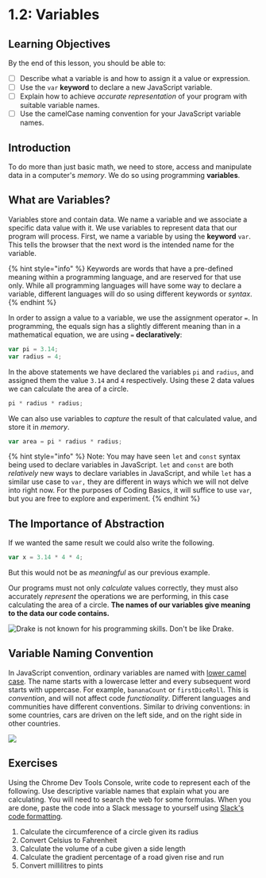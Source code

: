# 1.2: Variables

## Learning Objectives

By the end of this lesson, you should be able to:

* [ ] Describe what a variable is and how to assign it a value or expression.
* [ ] Use the `var` **keyword** to declare a new JavaScript variable.
* [ ] Explain how to achieve _accurate representation_ of your program with suitable variable names.
* [ ] Use the camelCase naming convention for your JavaScript variable names.

## Introduction

To do more than just basic math, we need to store, access and manipulate data in a computer's _memory_. We do so using programming **variables**.

## What are Variables?

Variables store and contain data. We name a variable and we associate a specific data value with it. We use variables to represent data that our program will process. First, we name a variable by using the **keyword** `var`. This tells the browser that the next word is the intended name for the variable.&#x20;

{% hint style="info" %}
Keywords are words that have a pre-defined meaning within a programming language, and are reserved for that use only. While all programming languages will have some way to declare a variable, different languages will do so using different keywords or _syntax_.&#x20;
{% endhint %}

In order to assign a value to a variable, we use the assignment operator `=`. In programming, the equals sign has a slightly different meaning than in a mathematical equation, we are using `=` **declaratively**:

```javascript
var pi = 3.14;
var radius = 4;
```

In the above statements we have declared the variables `pi` and `radius`, and assigned them the value `3.14` and `4` respectively. Using these 2 data values we can calculate the area of a circle.

```javascript
pi * radius * radius;
```

We can also use variables to _capture_ the result of that calculated value, and store it in _memory_.

```javascript
var area = pi * radius * radius;
```

{% hint style="info" %}
Note: You may have seen `let` and `const` syntax being used to declare variables in JavaScript. `let` and `const` are both _relatively_ new ways to declare variables in JavaScript, and while `let` has a similar use case to `var,` they are different in ways which we will not delve into right now. For the purposes of Coding Basics, it will suffice to use `var`, but you are free to explore and experiment.
{% endhint %}

## **The Importance of Abstraction**

If we wanted the same result we could also write the following.

```javascript
var x = 3.14 * 4 * 4;
```

But this would not be as _meaningful_ as our previous example.

Our programs must not only _calculate_ values correctly, they must also accurately _represent_ the operations we are performing, in this case calculating the area of a circle. **The names of our variables give meaning to the data our code contains.**

![Drake is not known for his programming skills. Don't be like Drake.](https://miro.medium.com/max/717/1\*7LO7JEAZbo6YmN8feAVCwg.png)

## **Variable Naming Convention**

In JavaScript convention, ordinary variables are named with [lower camel case](https://en.wikipedia.org/wiki/Naming\_convention\_\(programming\)#Examples\_of\_multiple-word\_identifier\_formats). The name starts with a lowercase letter and every subsequent word starts with uppercase. For example, `bananaCount` or `firstDiceRoll`. This is _convention_, and will not affect code _functionality_. Different languages and communities have different conventions. Similar to driving conventions: in some countries, cars are driven on the left side, and on the right side in other countries.

![](https://upload.wikimedia.org/wikipedia/commons/thumb/c/c8/CamelCase\_new.svg/1200px-CamelCase\_new.svg.png)

## Exercises

Using the Chrome Dev Tools Console, write code to represent each of the following. Use descriptive variable names that explain what you are calculating. You will need to search the web for some formulas. When you are done, paste the code into a Slack message to yourself using [Slack's code formatting](../../course-logistics/required-hardware-software-and-accounts/#format-code-in-slack).

1. Calculate the circumference of a circle given its radius
2. Convert Celsius to Fahrenheit
3. Calculate the volume of a cube given a side length
4. Calculate the gradient percentage of a road given rise and run
5. Convert millilitres to pints
